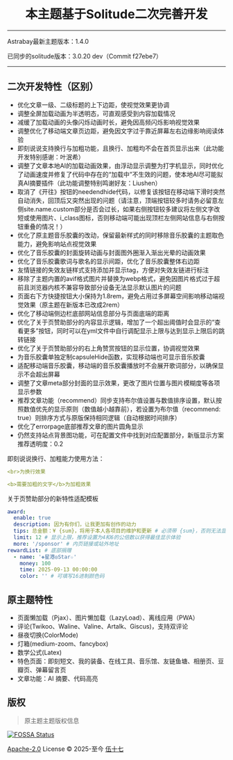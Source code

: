 <div align="center">

# 本主题基于Solitude二次完善开发

</div>

---

Astrabay最新主题版本：1.4.0

已同步的solitude版本：3.0.20 dev（Commit f27ebe7）

---

## 二次开发特性（区别）

- 优化文章一级、二级标题的上下边距，使视觉效果更协调
- 调整全屏加载动画为半透明态，可直观感受到内容加载情况
- 减缓了加载动画的头像闪烁动画时长，避免因高频闪烁影响视觉效果
- 调整优化了移动端文章页边距，避免因文字过于靠近屏幕左右边缘影响阅读体验
- 即刻说说支持换行与加粗功能，且换行、加粗均不会在首页显示出来（此功能开发特别感谢：叶泯希）
- 调整了文章本地AI的加载动画效果，由浮动显示调整为打字机显示，同时优化了动画速度并修复了代码中存在的“加载中”不生效的问题，使本地AI尽可能拟真AI摘要插件（此功能调整特别鸣谢好友：Liushen）
- 取消了《开往》按钮的needendhide代码，以修复该按钮在移动端下滑时突然自动消失，回顶后又突然出现的问题（请注意，顶端按钮较多时请务必留意左侧site.name.custom部分是否会过长，如果右侧按钮较多建议将左侧文字改短或使用图片、i_class图标，否则移动端可能出现顶栏左侧网站信息与右侧按钮重叠的情况！）
- 优化了原主题音乐胶囊的改动，保留最新样式的同时移除音乐胶囊的主题取色能力，避免影响站点视觉效果
- 优化了音乐胶囊的封面旋转动画与封面图外圈渐入渐出光晕的动画效果
- 优化了音乐胶囊歌词与歌名的显示间距，优化了音乐胶囊整体右边距
- 友情链接的失效友链样式支持添加并显示tag，方便对失效友链进行标注
- 移除了主题内置的avif格式图片并替换为webp格式，避免因图片格式过于超前且浏览器内核不兼容导致部分设备无法显示默认图片的问题
- 页面右下方快捷按钮大小保持为1.8rem，避免占用过多屏幕空间影响移动端视觉效果（原主题在新版本已改成2rem）
- 优化了移动端侧边栏底部网站信息部分与页面底端的距离
- 优化了关于页赞助部分的内容显示逻辑，增加了一个超出阈值时会显示的“查看更多”按钮，同时可以在yml文件中自行调配显示上限与达到显示上限后的跳转链接
- 优化了关于页赞助部分的右上角赞赏按钮的显示位置，协调视觉效果
- 为音乐胶囊单独定制capsuleHide函数，实现移动端也可显示音乐胶囊
- 适配移动端音乐胶囊，移动端的音乐胶囊播放时不会展开歌词部分，以确保显示不会超出屏幕
- 调整了文章meta部分封面的显示效果，更改了图片位置与图片模糊度等各项显示参数
- 推荐文章功能（recommend）同步支持布尔值设置与数值排序设置，默认按照数值优先的显示原则（数值越小越靠前），若设置为布尔值（recommend: true）则排序方式与原版保持相同逻辑（自动根据时间排序）
- 优化了errorpage底部推荐文章的图片圆角显示
- 仍然支持站点背景图功能，可在配置文件中找到对应配置部分，新版显示方案推荐透明度：0.2

即刻说说换行、加粗能力使用方法：

```yml
<br>为换行效果

<b>需要加粗的文字</b>为加粗效果
```

关于页赞助部分的新特性适配模板

```yml
award:
  enable: true
  description: 因为有你们，让我更加有创作的动力
  tips: 总金额：¥ {sum}，将用于本人各项目的维护和更新 # 必须带 {sum}，否则无法显示总金额
  limit: 12 # 显示上限，推荐设置为4和6的公倍数以获得最佳显示体验
  more: '/sponsor' # 内页链接或站外地址
rewardList: # 底部捐赠
  - name: '❖星港◎Star☆'
    money: 100
    time: 2025-09-13 00:00:00
    color: '' # 可填写16进制颜色码
```

## 原主题特性

- 页面懒加载（Pjax）、图片懒加载（LazyLoad）、离线应用（PWA）
- 评论(Twikoo、Waline、Valine、Artalk、Giscus)，支持双评论
- 昼夜切换(ColorMode)
- 灯箱(medium-zoom、fancybox)
- 数学公式(Latex)
- 特色页面：即刻短文、我的装备、在线工具、音乐馆、友链鱼塘、相册页、豆瓣页、弹幕留言页
- 文章功能：AI 摘要、代码高亮

## 版权

> 原主题主题版权信息

[![FOSSA Status](https://app.fossa.com/api/projects/git%2Bgithub.com%2Fvalor-x%2Fhexo-theme-solitude.svg?type=small)](https://app.fossa.com/projects/git%2Bgithub.com%2Fvalor-x%2Fhexo-theme-solitude?ref=badge_large)

[Apache-2.0](./LICENSE) License &copy; 2025-至今 [伍十七](https://github.com/everfu)